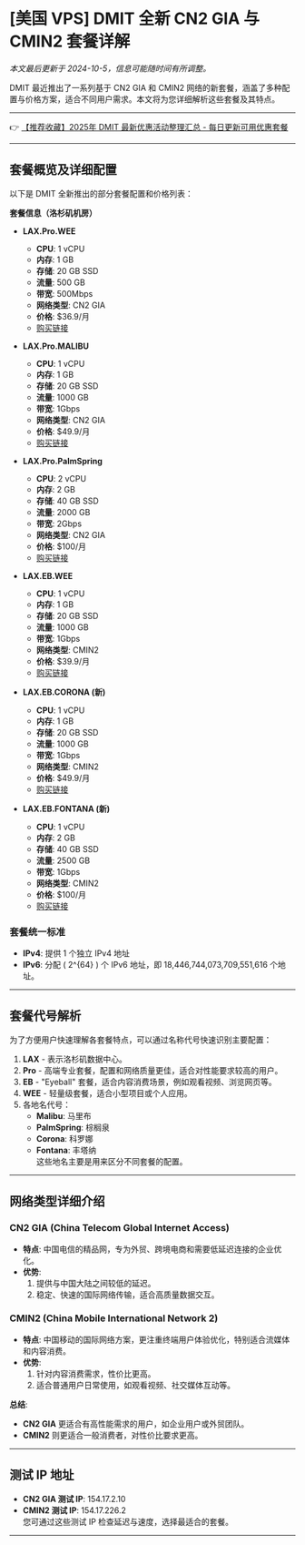 # [美国 VPS] DMIT 全新 CN2 GIA 与 CMIN2 套餐详解

*本文最后更新于 2024-10-5，信息可能随时间有所调整。*

DMIT 最近推出了一系列基于 CN2 GIA 和 CMIN2 网络的新套餐，涵盖了多种配置与价格方案，适合不同用户需求。本文将为您详细解析这些套餐及其特点。

---

👉 [【推荐收藏】2025年 DMIT 最新优惠活动整理汇总 - 每日更新可用优惠套餐](https://bit.ly/dmit_coupon)

---

## 套餐概览及详细配置

以下是 DMIT 全新推出的部分套餐配置和价格列表：

**套餐信息（洛杉矶机房）**

- **LAX.Pro.WEE**
  - **CPU**: 1 vCPU  
  - **内存**: 1 GB  
  - **存储**: 20 GB SSD  
  - **流量**: 500 GB  
  - **带宽**: 500Mbps  
  - **网络类型**: CN2 GIA  
  - **价格**: $36.9/月  
  - [购买链接](https://bit.ly/dmit_coupon)

- **LAX.Pro.MALIBU**
  - **CPU**: 1 vCPU  
  - **内存**: 1 GB  
  - **存储**: 20 GB SSD  
  - **流量**: 1000 GB  
  - **带宽**: 1Gbps  
  - **网络类型**: CN2 GIA  
  - **价格**: $49.9/月  
  - [购买链接](https://bit.ly/dmit_coupon)

- **LAX.Pro.PalmSpring**
  - **CPU**: 2 vCPU  
  - **内存**: 2 GB  
  - **存储**: 40 GB SSD  
  - **流量**: 2000 GB  
  - **带宽**: 2Gbps  
  - **网络类型**: CN2 GIA  
  - **价格**: $100/月  
  - [购买链接](https://bit.ly/dmit_coupon)

- **LAX.EB.WEE**
  - **CPU**: 1 vCPU  
  - **内存**: 1 GB  
  - **存储**: 20 GB SSD  
  - **流量**: 1000 GB  
  - **带宽**: 1Gbps  
  - **网络类型**: CMIN2  
  - **价格**: $39.9/月  
  - [购买链接](https://bit.ly/dmit_coupon)

- **LAX.EB.CORONA (新)**
  - **CPU**: 1 vCPU  
  - **内存**: 1 GB  
  - **存储**: 20 GB SSD  
  - **流量**: 1000 GB  
  - **带宽**: 1Gbps  
  - **网络类型**: CMIN2  
  - **价格**: $49.9/月  
  - [购买链接](https://bit.ly/dmit_coupon)

- **LAX.EB.FONTANA (新)**
  - **CPU**: 1 vCPU  
  - **内存**: 2 GB  
  - **存储**: 40 GB SSD  
  - **流量**: 2500 GB  
  - **带宽**: 1Gbps  
  - **网络类型**: CMIN2  
  - **价格**: $100/月  
  - [购买链接](https://bit.ly/dmit_coupon)

### 套餐统一标准
- **IPv4**: 提供 1 个独立 IPv4 地址  
- **IPv6**: 分配 \( 2^{64} \) 个 IPv6 地址，即 18,446,744,073,709,551,616 个地址。

---

## 套餐代号解析

为了方便用户快速理解各套餐特点，可以通过名称代号快速识别主要配置：

1. **LAX** - 表示洛杉矶数据中心。
2. **Pro** - 高端专业套餐，配置和网络质量更佳，适合对性能要求较高的用户。
3. **EB** - "Eyeball" 套餐，适合内容消费场景，例如观看视频、浏览网页等。
4. **WEE** - 轻量级套餐，适合小型项目或个人应用。
5. 各地名代号：  
   - **Malibu**: 马里布  
   - **PalmSpring**: 棕榈泉  
   - **Corona**: 科罗娜  
   - **Fontana**: 丰塔纳  
   这些地名主要是用来区分不同套餐的配置。

---

## 网络类型详细介绍

### CN2 GIA (China Telecom Global Internet Access)
- **特点**: 中国电信的精品网，专为外贸、跨境电商和需要低延迟连接的企业优化。  
- **优势**:  
  1. 提供与中国大陆之间较低的延迟。  
  2. 稳定、快速的国际网络传输，适合高质量数据交互。

### CMIN2 (China Mobile International Network 2)
- **特点**: 中国移动的国际网络方案，更注重终端用户体验优化，特别适合流媒体和内容消费。  
- **优势**:  
  1. 针对内容消费需求，性价比更高。  
  2. 适合普通用户日常使用，如观看视频、社交媒体互动等。

**总结**:  
- **CN2 GIA** 更适合有高性能需求的用户，如企业用户或外贸团队。  
- **CMIN2** 则更适合一般消费者，对性价比要求更高。

---

## 测试 IP 地址

- **CN2 GIA 测试 IP**: 154.17.2.10  
- **CMIN2 测试 IP**: 154.17.226.2  
您可通过这些测试 IP 检查延迟与速度，选择最适合的套餐。

---